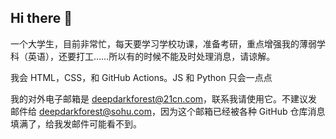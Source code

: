 ## Hi there 👋

<!--
**Deep-Dark-Forest/Deep-Dark-Forest** is a ✨ _special_ ✨ repository because its `README.md` (this file) appears on your GitHub profile.

Here are some ideas to get you started:

- 🔭 I’m currently working on ...
- 🌱 I’m currently learning ...
- 👯 I’m looking to collaborate on ...
- 🤔 I’m looking for help with ...
- 💬 Ask me about ...
- 📫 How to reach me: ...
- 😄 Pronouns: ...
- ⚡ Fun fact: ...
-->
一个大学生，目前非常忙，每天要学习学校功课，准备考研，重点增强我的薄弱学科（英语），还要打工……所以有的时候不能及时处理消息，请谅解。

我会 HTML，CSS，和 GitHub Actions。JS 和 Python 只会一点点

我的对外电子邮箱是 deepdarkforest@21cn.com，联系我请使用它。不建议发邮件给 deepdarkforest@sohu.com，因为这个邮箱已经被各种 GitHub 仓库消息填满了，给我发邮件可能看不到。
